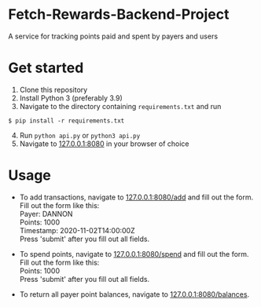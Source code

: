 # Fetch-Rewards-Backend-Project
A service for tracking points paid and spent by payers and users

# Get started
1. Clone this repository
2. Install Python 3 (preferably 3.9)
3. Navigate to the directory containing `requirements.txt` and run  
```
$ pip install -r requirements.txt
```
4. Run `python api.py` or `python3 api.py`
5. Navigate to [127.0.0.1:8080](http://127.0.0.1:8080) in your browser of choice

# Usage
* To add transactions, navigate to [127.0.0.1:8080/add](http://127.0.0.1:8080/add) and fill out the form.  
Fill out the form like this:  
Payer: DANNON  
Points: 1000  
Timestamp: 2020-11-02T14:00:00Z  
Press 'submit' after you fill out all fields.

* To spend points, navigate to [127.0.0.1:8080/spend](http://127.0.0.1:8080/spend) and fill out the form.  
Fill out the form like this:  
Points: 1000  
Press 'submit' after you fill out all fields.

* To return all payer point balances, navigate to [127.0.0.1:8080/balances](http://127.0.0.1:8080/balances).
